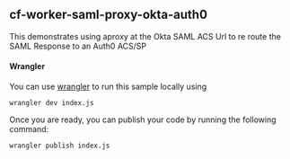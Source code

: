 ## cf-worker-saml-proxy-okta-auth0



This demonstrates using aproxy at the Okta SAML ACS Url to re route the SAML Response to an Auth0 ACS/SP


#### Wrangler

You can use [wrangler](https://github.com/cloudflare/wrangler) to run this sample locally using 

```
wrangler dev index.js
```

Once you are ready, you can publish your code by running the following command:

```
wrangler publish index.js
```
